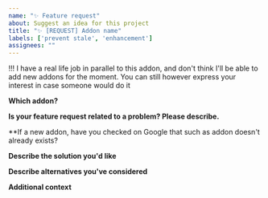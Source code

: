```yaml
---
name: "✨ Feature request"
about: Suggest an idea for this project
title: "✨ [REQUEST] Addon name"
labels: ['prevent stale', 'enhancement']
assignees: ""
---
```


<!-- markdownlint-disable MD036 -->

!!! I have a real life job in parallel to this addon, and don't think I'll be able to add new addons for the moment. You can still however express your interest in case someone would do it

**Which addon?**

<!--The title of the addon the new feature is for.-->

**Is your feature request related to a problem? Please describe.**

<!--A clear and concise description of what the problem is. Ex. I'm always frustrated when [...]-->

\*\*If a new addon, have you checked on Google that such as addon doesn't already exists?

**Describe the solution you'd like**

<!--A clear and concise description of what you want to happen.-->

**Describe alternatives you've considered**

<!--A clear and concise description of any alternative solutions or features you've considered.-->

**Additional context**

<!--Add any other context or screenshots about the feature request here.-->
